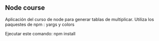 

## Node course

Aplicación del curso de node  para generar tablas de multiplicar.
Utiliza los paquestes de npm : yargs y colors

Ejecutar este comando: npm install


